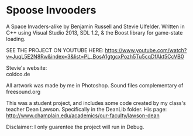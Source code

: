 # Spoose Invooders
A Space Invaders-alike by Benjamin Russell and Stevie Ulfelder. 
Written in C++ using Visual Studio 2013, SDL 1.2, & the Boost library for game-state loading.

SEE THE PROJECT ON YOUTUBE HERE: 
https://www.youtube.com/watch?v=JuqL5E2N8Rw&index=3&list=PL_BosA1gtgcxPozh5Tu5cqDfAkt5CcVB0

Stevie's website:   
coldco.de

All artwork was made by me in Photoshop. Sound files complementary of freesound.org

This was a student project, and includes some code created by my class's teacher Dean Lawson. Specifically in the DeanLib folder.
His page: http://www.champlain.edu/academics/our-faculty/lawson-dean

Disclaimer: I only guarentee the project will run in Debug.
